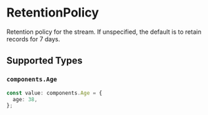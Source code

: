 # RetentionPolicy

Retention policy for the stream.
If unspecified, the default is to retain records for 7 days.


## Supported Types

### `components.Age`

```typescript
const value: components.Age = {
  age: 38,
};
```

